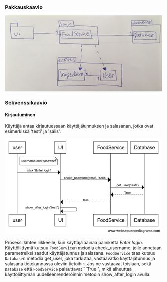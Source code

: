 ### Pakkauskaavio

![Pakkauskaavio](https://github.com/jupouta/ohjelmistotekniikka/blob/master/dokumentaatio/pakkauskaavio.jpg)


### Sekvenssikaavio

#### Kirjautuminen

Käyttäjä antaa kirjautuessaan käyttäjätunnuksen ja salasanan, jotka ovat esimerkissä 'testi' ja 'salis'.

![Sekvenssikaavio_kirjautumisesta](https://github.com/jupouta/ohjelmistotekniikka/blob/master/dokumentaatio/sekvenssikaavio_kirjautuminen.png)

Prosessi lähtee liikkeelle, kun käyttäjä painaa painiketta _Enter login_. Käyttöliittymä kutsuu ```FoodService```n metodia check_username, jolle annetaan parametreiksi saadut käyttäjätunnus ja salasana. ```FoodService``` taas kutsuu ```Database```n metodia get_user, joka tarkistaa, vastaavatko käyttäjätunnus ja salasana tietokannassa oleviin tietoihin. Jos ne vastaavat toisiaan, sekä ```Database``` että ```FoodService``` palauttavat ```True``, mikä aiheuttaa käyttöliittymän uudelleenrenderöinnin metodin show_after_login avulla.